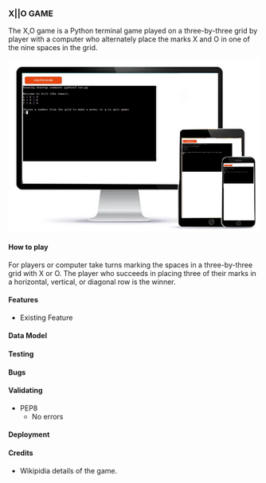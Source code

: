 ### X||O GAME

The X,O game is a Python terminal game played on a three-by-three grid by player with a computer who alternately place the marks X and O in one of the nine spaces in the grid.

![img](images/responsiv22.png)

#### How to play
For players or computer take turns marking the spaces in a three-by-three grid with X or O. 
The player who succeeds in placing three of their marks in a horizontal, vertical, or diagonal row is the winner.

#### Features
* Existing Feature


#### Data Model

#### Testing
#### Bugs
#### Validating
* PEP8
    * No errors

#### Deployment


#### Credits
* Wikipidia details of the game.
